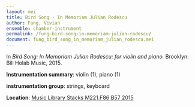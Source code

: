 ```yaml
---
layout: mei
title: Bird Song - In Memoriam Julian Rodescu
author: Fung, Vivian
ensemble: chamber-instrument
permalink: /fung-bird-song-in-memoriam-julian-rodescu/
document: fung_bird_song_in_memoriam_julian_rodescu.mei
---
```


In *Bird Song: In Memoriam Julian Rodescu: for violin and piano.* Brooklyn: Bill Holab Music, 2015.

**Instrumentation summary**: violin (1), piano (1)

**instrumentation group**: strings, keyboard

**Location**: <a href="https://tufts.primo.exlibrisgroup.com/permalink/01TUN_INST/1kc9gia/alma991018317925503851" target="_blank">Music Library Stacks M221.F86 B57 2015</a>

